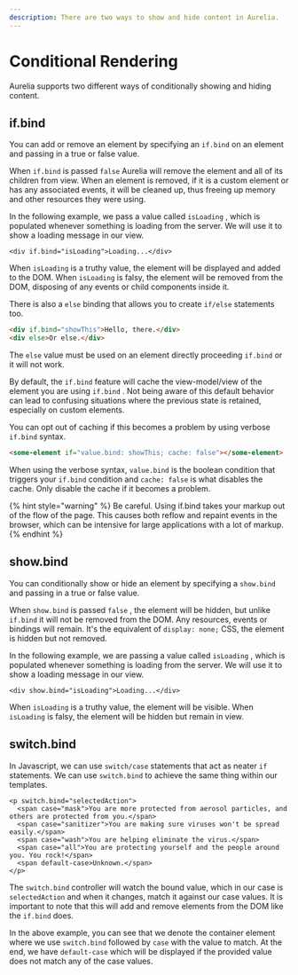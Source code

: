 ```yaml
---
description: There are two ways to show and hide content in Aurelia.
---
```


# Conditional Rendering

Aurelia supports two different ways of conditionally showing and hiding content.

## if.bind

You can add or remove an element by specifying an `if.bind` on an element and passing in a true or false value.

When `if.bind` is passed `false` Aurelia will remove the element and all of its children from view. When an element is removed, if it is a custom element or has any associated events, it will be cleaned up, thus freeing up memory and other resources they were using.

In the following example, we pass a value called `isLoading` , which is populated whenever something is loading from the server. We will use it to show a loading message in our view.

```markup
<div if.bind="isLoading">Loading...</div>
```

When `isLoading` is a truthy value, the element will be displayed and added to the DOM. When `isLoading` is falsy, the element will be removed from the DOM, disposing of any events or child components inside it.

There is also a `else` binding that allows you to create `if/else` statements too.

```html
<div if.bind="showThis">Hello, there.</div>
<div else>Or else.</div>
```

The `else` value must be used on an element directly proceeding  `if.bind` or it will not work.

By default, the `if.bind` feature will cache the view-model/view of the element you are using `if.bind` . Not being aware of this default behavior can lead to confusing situations where the previous state is retained, especially on custom elements.

You can opt out of caching if this becomes a problem by using verbose `if.bind` syntax.

```html
<some-element if="value.bind: showThis; cache: false"></some-element>
```

When using the verbose syntax, `value.bind` is the boolean condition that triggers your `if.bind` condition and `cache: false` is what disables the cache. Only disable the cache if it becomes a problem.

{% hint style="warning" %}
Be careful. Using if.bind takes your markup out of the flow of the page. This causes both reflow and repaint events in the browser, which can be intensive for large applications with a lot of markup.
{% endhint %}

## show.bind

You can conditionally show or hide an element by specifying a `show.bind` and passing in a true or false value.

When `show.bind` is passed `false` , the element will be hidden, but unlike `if.bind` it will not be removed from the DOM. Any resources, events or bindings will remain. It's the equivalent of `display: none;` CSS, the element is hidden but not removed.

In the following example, we are passing a value called `isLoading` , which is populated whenever something is loading from the server. We will use it to show a loading message in our view.

```markup
<div show.bind="isLoading">Loading...</div>
```

When `isLoading` is a truthy value, the element will be visible. When `isLoading` is falsy, the element will be hidden but remain in view.

## switch.bind

In Javascript, we can use `switch/case` statements that act as neater `if` statements. We can use `switch.bind` to achieve the same thing within our templates.

```markup
<p switch.bind="selectedAction">
  <span case="mask">You are more protected from aerosol particles, and others are protected from you.</span>
  <span case="sanitizer">You are making sure viruses won't be spread easily.</span>
  <span case="wash">You are helping eliminate the virus.</span>
  <span case="all">You are protecting yourself and the people around you. You rock!</span>
  <span default-case>Unknown.</span>
</p>
```

The `switch.bind` controller will watch the bound value, which in our case is `selectedAction` and when it changes, match it against our case values. It is important to note that this will add and remove elements from the DOM like the `if.bind` does.

In the above example, you can see that we denote the container element where we use `switch.bind` followed by `case` with the value to match. At the end, we have `default-case` which will be displayed if the provided value does not match any of the case values.
